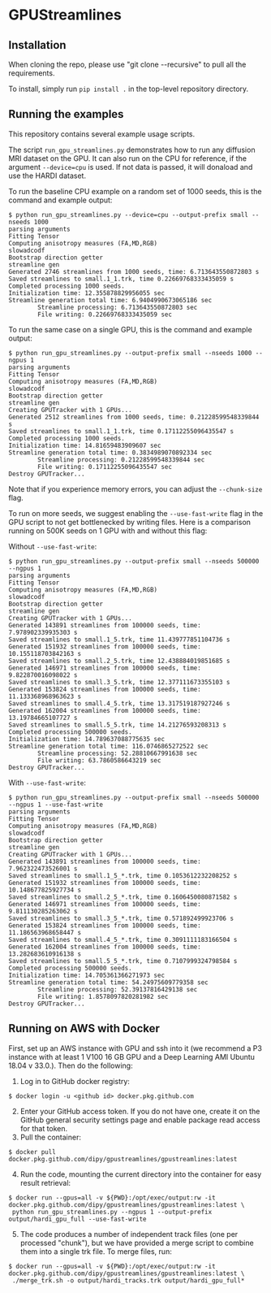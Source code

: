 # GPUStreamlines

## Installation
When cloning the repo, please use "git clone --recursive" to pull all the requirements.

To install, simply run `pip install .` in the top-level repository directory.

## Running the examples
This repository contains several example usage scripts.

The script `run_gpu_streamlines.py` demonstrates how to run any diffusion MRI dataset on the GPU. It can also run on the CPU for reference, if the argument `--device=cpu` is used. If not data is passed, it will donaload and use the HARDI dataset.

To run the baseline CPU example on a random set of 1000 seeds, this is the command and example output:
```
$ python run_gpu_streamlines.py --device=cpu --output-prefix small --nseeds 1000
parsing arguments
Fitting Tensor
Computing anisotropy measures (FA,MD,RGB)
slowadcodf
Bootstrap direction getter
streamline gen
Generated 2746 streamlines from 1000 seeds, time: 6.713643550872803 s
Saved streamlines to small.1_1.trk, time 0.22669768333435059 s
Completed processing 1000 seeds.
Initialization time: 12.355878829956055 sec
Streamline generation total time: 6.9404990673065186 sec
        Streamline processing: 6.713643550872803 sec
        File writing: 0.22669768333435059 sec
```

To run the same case on a single GPU, this is the command and example output:
```
$ python run_gpu_streamlines.py --output-prefix small --nseeds 1000 --ngpus 1
parsing arguments
Fitting Tensor
Computing anisotropy measures (FA,MD,RGB)
slowadcodf
Bootstrap direction getter
streamline gen
Creating GPUTracker with 1 GPUs...
Generated 2512 streamlines from 1000 seeds, time: 0.21228599548339844 s
Saved streamlines to small.1_1.trk, time 0.17112255096435547 s
Completed processing 1000 seeds.
Initialization time: 14.81659483909607 sec
Streamline generation total time: 0.3834989070892334 sec
        Streamline processing: 0.21228599548339844 sec
        File writing: 0.17112255096435547 sec
Destroy GPUTracker...
```

Note that if you experience memory errors, you can adjust the `--chunk-size` flag.

To run on more seeds, we suggest enabling the `--use-fast-write` flag in the GPU script to not get bottlenecked by writing files. Here is a comparison running on 500K seeds on 1 GPU with and without this flag:

Without `--use-fast-write`:
```
$ python run_gpu_streamlines.py --output-prefix small --nseeds 500000 --ngpus 1
parsing arguments
Fitting Tensor
Computing anisotropy measures (FA,MD,RGB)
slowadcodf
Bootstrap direction getter
streamline gen
Creating GPUTracker with 1 GPUs...
Generated 143891 streamlines from 100000 seeds, time: 7.978902339935303 s
Saved streamlines to small.1_5.trk, time 11.439777851104736 s
Generated 151932 streamlines from 100000 seeds, time: 10.155118703842163 s
Saved streamlines to small.2_5.trk, time 12.438884019851685 s
Generated 146971 streamlines from 100000 seeds, time: 9.822870016098022 s
Saved streamlines to small.3_5.trk, time 12.377111673355103 s
Generated 153824 streamlines from 100000 seeds, time: 11.133368968963623 s
Saved streamlines to small.4_5.trk, time 13.317519187927246 s
Generated 162004 streamlines from 100000 seeds, time: 13.19784665107727 s
Saved streamlines to small.5_5.trk, time 14.21276593208313 s
Completed processing 500000 seeds.
Initialization time: 14.789637088775635 sec
Streamline generation total time: 116.0746865272522 sec
        Streamline processing: 52.28810667991638 sec
        File writing: 63.7860586643219 sec
Destroy GPUTracker...
```

With `--use-fast-write`:
```
$ python run_gpu_streamlines.py --output-prefix small --nseeds 500000 --ngpus 1 --use-fast-write
parsing arguments
Fitting Tensor
Computing anisotropy measures (FA,MD,RGB)
slowadcodf
Bootstrap direction getter
streamline gen
Creating GPUTracker with 1 GPUs...
Generated 143891 streamlines from 100000 seeds, time: 7.962322473526001 s
Saved streamlines to small.1_5_*.trk, time 0.1053612232208252 s
Generated 151932 streamlines from 100000 seeds, time: 10.148677825927734 s
Saved streamlines to small.2_5_*.trk, time 0.1606450080871582 s
Generated 146971 streamlines from 100000 seeds, time: 9.811130285263062 s
Saved streamlines to small.3_5_*.trk, time 0.571892499923706 s
Generated 153824 streamlines from 100000 seeds, time: 11.186563968658447 s
Saved streamlines to small.4_5_*.trk, time 0.3091111183166504 s
Generated 162004 streamlines from 100000 seeds, time: 13.282683610916138 s
Saved streamlines to small.5_5_*.trk, time 0.7107999324798584 s
Completed processing 500000 seeds.
Initialization time: 14.705361366271973 sec
Streamline generation total time: 54.24975609779358 sec
        Streamline processing: 52.39137816429138 sec
        File writing: 1.8578097820281982 sec
Destroy GPUTracker...
```

## Running on AWS with Docker
First, set up an AWS instance with GPU and ssh into it (we recommend a P3 instance with at least 1 V100 16 GB GPU and a Deep Learning AMI Ubuntu 18.04 v 33.0.). Then do the following:
1. Log in to GitHub docker registry:
```
$ docker login -u <github id> docker.pkg.github.com
```
2. Enter your GitHub access token. If you do not have one, create it on the GitHub general security settings page and enable package read access for that token.
3. Pull the container:
```
$ docker pull docker.pkg.github.com/dipy/gpustreamlines/gpustreamlines:latest
```
4. Run the code, mounting the current directory into the container for easy result retrieval:
```
$ docker run --gpus=all -v ${PWD}:/opt/exec/output:rw -it docker.pkg.github.com/dipy/gpustreamlines/gpustreamlines:latest \
 python run_gpu_streamlines.py --ngpus 1 --output-prefix output/hardi_gpu_full --use-fast-write
```
5. The code produces a number of independent track files (one per processed "chunk"), but we have provided a merge script to combine them into a single trk file. To merge files, run:
```
$ docker run --gpus=all -v ${PWD}:/opt/exec/output:rw -it docker.pkg.github.com/dipy/gpustreamlines/gpustreamlines:latest \
 ./merge_trk.sh -o output/hardi_tracks.trk output/hardi_gpu_full*
```